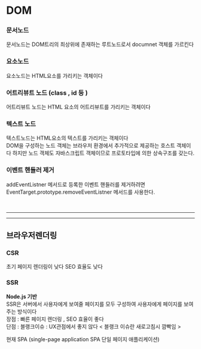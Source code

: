 # DOM

### 문서노드

문서노드는 DOM트리의 최상위에 존재하는 루트노드로서
documnet 객체를 가르킨다

### 요소노드

요소노드는 HTML요소를 가리키는 객체이다

### 어트리뷰트 노드 (class , id 등 )

어트리뷰트 노드는 HTML 요소의 어트리뷰트를 가리키는 객체이다

### 텍스트 노드

텍스트노드는 HTML요소의 텍스트를 가리키는 객체이다
<br>
DOM을 구성하는 노드 객체는 브라우저 환경에서 추가적으로 제공하는 호스트 객체이다 하지만 노드 객체도 자바스크립트 객체이므로 프로토타입에 의한 상속구조를 갖는다.

### 이벤트 핸들러 제거

addEventListner 메서드로 등록한 이벤트 핸들러를 제거하려면 EventTarget.prototype.removeEventListner 메서드를 사용한다.

<br>

---

---

## 브라우저렌더링

### CSR

초기 페이지 렌더링이 낮다
SEO 효율도 낮다

### SSR

**Node.js 기반** <br>
SSR은 서버에서 사용자에게 보여줄 페이지를 모두 구성하여 사용자에게 페이지를 보여주는 방식이다 <br>
장점 : 빠른 페이지 렌더링 , SEO 효율이 좋다<br>
단점 : 블랭크이슈 : UX관점에서 좋지 않다
< 블랭크 이슈란 새로고침시 깜빡임 >

현재 SPA (single-page application SPA
단일 페이지 애플리케이션)
